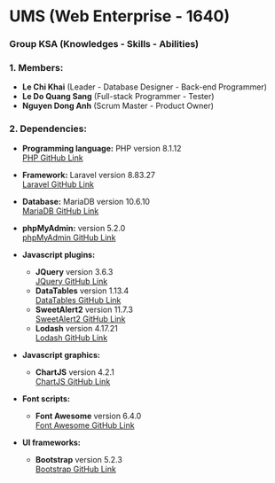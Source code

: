 # UMS (Web Enterprise - 1640)

### Group KSA (Knowledges - Skills - Abilities)

### 1. Members:

- **Le Chi Khai** (Leader - Database Designer - Back-end Programmer)
- **Le Do Quang Sang** (Full-stack Programmer - Tester)
- **Nguyen Dong Anh** (Scrum Master - Product Owner)

### 2. Dependencies:

- **Programming language:** PHP version 8.1.12  
  [PHP GitHub Link](https://github.com/php/php-src)
  
- **Framework:** Laravel version 8.83.27  
  [Laravel GitHub Link](https://github.com/laravel/laravel)
  
- **Database:** MariaDB version 10.6.10  
  [MariaDB GitHub Link](https://github.com/MariaDB/server)
  
- **phpMyAdmin:** version 5.2.0  
  [phpMyAdmin GitHub Link](https://github.com/phpmyadmin/phpmyadmin)

- **Javascript plugins:**
  - **JQuery** version 3.6.3  
    [JQuery GitHub Link](https://github.com/jquery/jquery)
  - **DataTables** version 1.13.4  
    [DataTables GitHub Link](https://github.com/DataTables/DataTables)
  - **SweetAlert2** version 11.7.3  
    [SweetAlert2 GitHub Link](https://github.com/sweetalert2/sweetalert2)
  - **Lodash** version 4.17.21  
    [Lodash GitHub Link](https://github.com/lodash/lodash)

- **Javascript graphics:**
  - **ChartJS** version 4.2.1  
    [ChartJS GitHub Link](https://github.com/chartjs/Chart.js)

- **Font scripts:**
  - **Font Awesome** version 6.4.0  
    [Font Awesome GitHub Link](https://github.com/FortAwesome/Font-Awesome)

- **UI frameworks:**
  - **Bootstrap** version 5.2.3  
    [Bootstrap GitHub Link](https://github.com/twbs/bootstrap)
